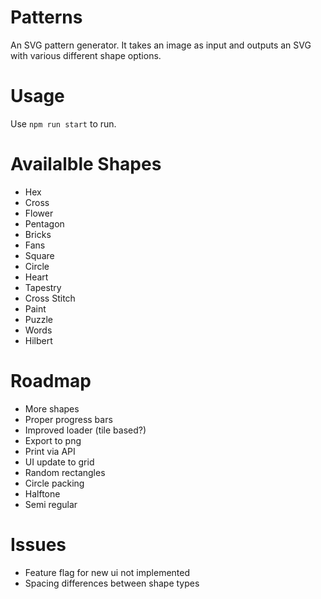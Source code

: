 # Patterns

An SVG pattern generator. It takes an image as input and outputs an SVG with various different shape options.

# Usage

Use `npm run start` to run.

# Availalble Shapes

* Hex
* Cross
* Flower
* Pentagon
* Bricks
* Fans
* Square
* Circle
* Heart
* Tapestry
* Cross Stitch
* Paint
* Puzzle
* Words
* Hilbert

# Roadmap

* More shapes
* Proper progress bars
* Improved loader (tile based?)
* Export to png
* Print via API
* UI update to grid
* Random rectangles
* Circle packing
* Halftone
* Semi regular

# Issues

* Feature flag for new ui not implemented
* Spacing differences between shape types

